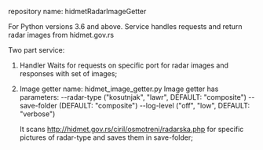 repository name: hidmetRadarImageGetter

For Python versions 3.6 and above.
Service handles requests and return radar images from hidmet.gov.rs

Two part service:

1. Handler
    Waits for requests on specific port for radar images and responses with set of images;
    <TO-DO>

2. Image getter name: hidmet_image_getter.py
    Image getter has parameters:
        --radar-type ("kosutnjak", "lawr", DEFAULT: "composite")
        --save-folder (DEFAULT: "composite")
        --log-level ("off", "low", DEFAULT: "verbose")
    
    It scans http://hidmet.gov.rs/ciril/osmotreni/radarska.php for specific pictures of radar-type and saves them in save-folder;



